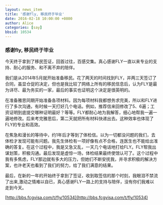 ```yaml
---
layout: news_item
title: '感谢fly, 移民终于毕业'
date: 2016-02-18 10:00:00 +0800
author: Alice
categories: [say]
bbsid: 10534
---
```


### 感谢fly, 移民终于毕业

今天终于拿到了移民签证，回首过往，百感交集。真心感谢FLY一直以来专业的支持、耐心的服务、和不离不弃的陪伴。

我们是从2014年5月就开始准备移民。花了两天的时间找到FLY，并两三天签订了合同，虽显仓促的决定，但也是我比较了网络上所有的移民信息后，认为FLY是最为详尽、最为务实的一家，最后的事实也证明这个决定是很英明的。

在准备雅思同期开始准备各项材料。因为每项材料我都想务求完美，所以和FLY进行了多次沟通，有时候一天打好几个电话。例如，推荐信来回修改了5、6遍；工资证明到底提交哪种证明最好？等等。FLY都耐心地为我解答，细心地帮我一遍一遍地修改。后来考完雅思后，第二天就把所有材料快递出去。这种效率也体现了FLY的专业和高效。

在焦急和漫长的等待中，约1年后才等到了体检信。以为一切都没问题的我们，去体检才发现可能有问题。我先生体检有一项好像有点不合格，连医生也不能给出准确的答复。在这个过程中，我是又急又乱，一天几个电话地打给FLY。FLY帮我出谋划策，积极沟通。最后发现是虚惊一场，体检结果最终使馆认可了。这个过程中我有多焦虑，FLY那边就有多大的压力，但她们不断安抚我，并寻求积极的解决方案，也许老天也看到了我们的努力，给了我们满意的结果。

最后，在新的一年的开始终于拿到了签证，收到取签信的那个时刻，我眼泪不禁流了出来,激动之情难以自已，真心感谢FLY一路上的支持与陪伴，没有你们我难以走到今天。

[http://bbs.fcgvisa.com/t/fly/10534](http://bbs.fcgvisa.com/t/fly/10534)
